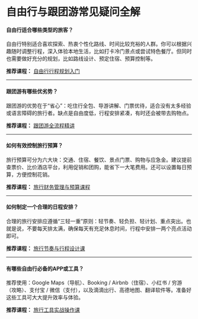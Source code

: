 # 自由行与跟团游常见疑问全解

#### 自由行适合哪些类型的旅客？

自由行特别适合喜欢探索、热衷个性化路线、时间比较充裕的人群。你可以根据兴趣随时调整行程，深入体验本地生活，比如打卡冷门景点或尝试特色餐厅。但同时也需要做好充分的规划，比如路线设计、预定住宿、预算控制等。

**推荐课程：** [自由行行程规划入门](https://github.com/dashboard)

------

#### 跟团游有哪些优劣势？

跟团游的优势在于“省心”：吃住行全包、导游讲解、门票优待，适合没有太多经验或语言障碍的旅行者。缺点是自由度低，行程安排紧凑，有时还会被带去购物点。

**推荐课程：** [跟团游全流程精讲](https://github.com/dashboard)

------

#### 如何有效控制旅行预算？

旅行预算可分为六大块：交通、住宿、餐饮、景点门票、购物与应急金。建议提前查票价、比价酒店平台，利用促销和团购，能省下一大笔费用。还可以设置每日预算，方便控制花销。

**推荐课程：** [旅行财务管理与预算课程](https://github.com/dashboard)

------

#### 如何制定一个合理的日程安排？

合理的旅行安排应遵循“三轻一重”原则：轻节奏、轻负担、轻计划、重点突出。也就是说，不要每天排太满，确保每天有充足休息时间，行程中安排一两个亮点活动即可。

**推荐课程：** [旅行节奏与行程设计课](https://github.com/dashboard)

------

#### 有哪些自由行必备的APP或工具？

推荐使用：Google Maps（导航）、Booking / Airbnb（住宿）、小红书 / 穷游（攻略）、支付宝 / 微信（支付），以及滴滴出行、高德地图、翻译软件等。准备好这些工具可大大提升效率与体验。

**推荐课程：** [旅行工具实战操作课](https://github.com/dashboard)